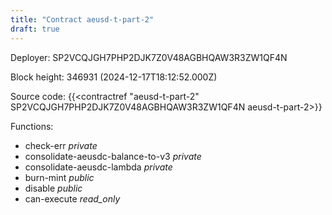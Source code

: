 ```yaml
---
title: "Contract aeusd-t-part-2"
draft: true
---
```

Deployer: SP2VCQJGH7PHP2DJK7Z0V48AGBHQAW3R3ZW1QF4N


 



Block height: 346931 (2024-12-17T18:12:52.000Z)

Source code: {{<contractref "aeusd-t-part-2" SP2VCQJGH7PHP2DJK7Z0V48AGBHQAW3R3ZW1QF4N aeusd-t-part-2>}}

Functions:

* check-err _private_
* consolidate-aeusdc-balance-to-v3 _private_
* consolidate-aeusdc-lambda _private_
* burn-mint _public_
* disable _public_
* can-execute _read_only_
